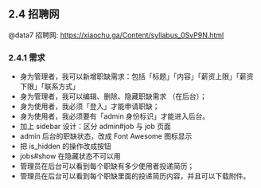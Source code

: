 ## 2.4 招聘网
@data7 招聘网: <https://xiaochu.ga/Content/syllabus_0SvP9N.html>
### 2.4.1 需求
* 身为管理者，我可以新增职缺需求：包括「标题」「内容」「薪资上限」「薪资下限」「联系方式」
* 身为管理者，我可以编辑、删除、隐藏职缺需求 （在后台）；
* 身为使用者，我必须「登入」才能申请职缺；
* 身为使用者，我必须要有「admin 身份标识」才能进入后台。
* 加上 sidebar 设计：区分 admin#job 与 job 页面
* admin 后台的职缺状态，改成 Font Awesome 图标显示
* 把 is_hidden 的操作改成按钮
* jobs#show 在隐藏状态不可以用
* 管理员在后台可以看到每个职缺有多少使用者投递简历；
* 管理员在后台可以看到每个职缺里面的投递简历内容，并且可以下载附件。